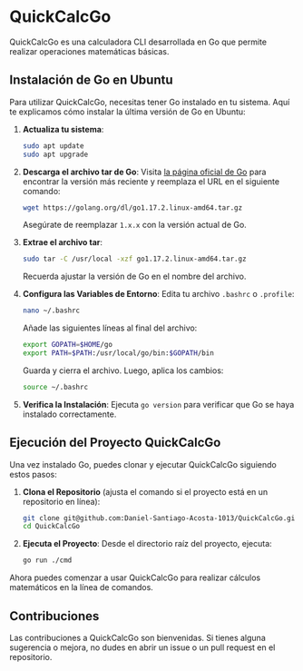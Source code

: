 # QuickCalcGo

QuickCalcGo es una calculadora CLI desarrollada en Go que permite realizar operaciones matemáticas básicas.

## Instalación de Go en Ubuntu

Para utilizar QuickCalcGo, necesitas tener Go instalado en tu sistema. Aquí te explicamos cómo instalar la última versión de Go en Ubuntu:

1.  **Actualiza tu sistema**:

    ```bash
    sudo apt update
    sudo apt upgrade
    ```

2.  **Descarga el archivo tar de Go**:
    Visita [la página oficial de Go](https://golang.org/dl/) para encontrar la versión más reciente y reemplaza el URL en el siguiente comando:

    ```bash
    wget https://golang.org/dl/go1.17.2.linux-amd64.tar.gz
    ```

    Asegúrate de reemplazar `1.x.x` con la versión actual de Go.

3.  **Extrae el archivo tar**:

    ```bash
    sudo tar -C /usr/local -xzf go1.17.2.linux-amd64.tar.gz
    ```

    Recuerda ajustar la versión de Go en el nombre del archivo.

4.  **Configura las Variables de Entorno**:
    Edita tu archivo `.bashrc` o `.profile`:

    ```bash
    nano ~/.bashrc
    ```

    Añade las siguientes líneas al final del archivo:

    ```bash
    export GOPATH=$HOME/go
    export PATH=$PATH:/usr/local/go/bin:$GOPATH/bin
    ```

    Guarda y cierra el archivo. Luego, aplica los cambios:

    ```bash
    source ~/.bashrc
    ```

5.  **Verifica la Instalación**:
    Ejecuta `go version` para verificar que Go se haya instalado correctamente.

## Ejecución del Proyecto QuickCalcGo

Una vez instalado Go, puedes clonar y ejecutar QuickCalcGo siguiendo estos pasos:

1.  **Clona el Repositorio** (ajusta el comando si el proyecto está en un repositorio en línea):

    ```bash
    git clone git@github.com:Daniel-Santiago-Acosta-1013/QuickCalcGo.git
    cd QuickCalcGo
    ```

2.  **Ejecuta el Proyecto**:
    Desde el directorio raíz del proyecto, ejecuta:
    ```bash
    go run ./cmd
    ```

Ahora puedes comenzar a usar QuickCalcGo para realizar cálculos matemáticos en la línea de comandos.

## Contribuciones

Las contribuciones a QuickCalcGo son bienvenidas. Si tienes alguna sugerencia o mejora, no dudes en abrir un issue o un pull request en el repositorio.

